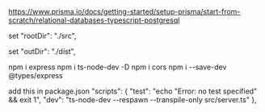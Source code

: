https://www.prisma.io/docs/getting-started/setup-prisma/start-from-scratch/relational-databases-typescript-postgresql

set "rootDir": "./src",

set "outDir": "./dist",

npm i express
npm i ts-node-dev -D
npm i cors
npm i --save-dev @types/express

add this in package.json
"scripts": {
"test": "echo \"Error: no test specified\" && exit 1",
"dev": "ts-node-dev --respawn --transpile-only src/server.ts"
},
